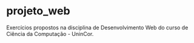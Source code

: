 # projeto_web

Exercícios propostos na disciplina de Desenvolvimento Web do curso de Ciência da Computação - UninCor.
